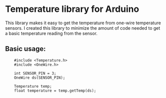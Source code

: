 # Temperature library for Arduino

This library makes it easy to get the temperature from one-wire temperature sensors. I created this library to minimize the amount of code needed to get a basic temperature reading from the sensor.

## Basic usage:

```Arduino
	#include <Temperature.h>
	#include <OneWire.h> 

	int SENSOR_PIN = 3;
	OneWire ds(SENSOR_PIN);
	
	Temperature temp;
	float temperature = temp.getTemp(ds);
```